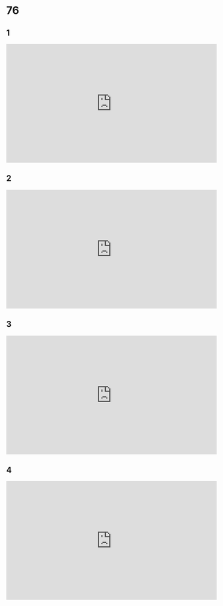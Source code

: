 # 76



## 1

<iframe width="560" height="315" src="https://www.youtube.com/embed/ORtRmu4s2h4?si=3TzO1u3pGLhmF2yw" title="YouTube video player" frameborder="0" allow="accelerometer; autoplay; clipboard-write; encrypted-media; gyroscope; picture-in-picture; web-share" allowfullscreen></iframe>

## 2

<iframe width="560" height="315" src="https://www.youtube.com/embed/WMlQGeBLhy8?si=wzGo0-_-zWo7sH-_" title="YouTube video player" frameborder="0" allow="accelerometer; autoplay; clipboard-write; encrypted-media; gyroscope; picture-in-picture; web-share" allowfullscreen></iframe>

## 3

<iframe width="560" height="315" src="https://www.youtube.com/embed/FExW6CIqBeY?si=brAbUWTnUq_eOHFQ" title="YouTube video player" frameborder="0" allow="accelerometer; autoplay; clipboard-write; encrypted-media; gyroscope; picture-in-picture; web-share" allowfullscreen></iframe>

## 4

<iframe width="560" height="315" src="https://www.youtube.com/embed/_8kSGQ2s40Q?si=s9RMXJlAMLoSCfG9" title="YouTube video player" frameborder="0" allow="accelerometer; autoplay; clipboard-write; encrypted-media; gyroscope; picture-in-picture; web-share" allowfullscreen></iframe>
